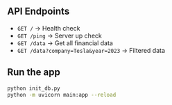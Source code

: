 ## API Endpoints

- `GET /` → Health check
- `GET /ping` → Server up check
- `GET /data` → Get all financial data
- `GET /data?company=Tesla&year=2023` → Filtered data

## Run the app

```bash
python init_db.py
python -m uvicorn main:app --reload
